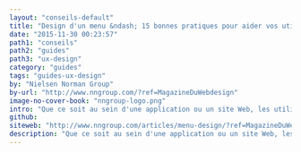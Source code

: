 ```yaml
---
layout: "conseils-default"
title: "Design d'un menu &ndash; 15 bonnes pratiques pour aider vos utilisateurs"
date: "2015-11-30 00:23:57"
path1: "conseils"
path2: "guides"
path3: "ux-design"
category: "guides"
tags: "guides-ux-design"
by: "Nielsen Norman Group"
by-url: "http://www.nngroup.com/?ref=MagazineDuWebdesign"
image-no-cover-book: "nngroup-logo.png"
intro: "Que ce soit au sein d'une application ou un site Web, les utilisateurs comptent sur les menus pour trouver des infos et utiliser les fonctionnalités proposées par le sytème. La team de NN/g nous offre une checklist de récap pour rendre l'expérience de navigation plus agréable et efficiente pour vos utilisateurs. Rendez-vous sur le site de nngroup.com pour découvrir la checklist UX."
github:
siteweb: "http://www.nngroup.com/articles/menu-design/?ref=MagazineDuWebdesign"
description: "Que ce soit au sein d'une application ou un site Web, les utilisateurs comptent sur les menus pour trouver des infos et utiliser les fonctionnalités proposées par le sytème."
---
```

